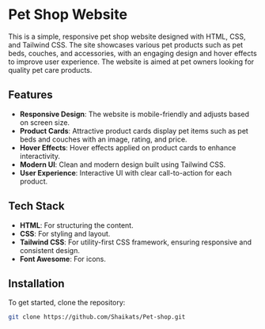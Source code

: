 # Pet Shop Website

This is a simple, responsive pet shop website designed with HTML, CSS, and Tailwind CSS. The site showcases various pet products such as pet beds, couches, and accessories, with an engaging design and hover effects to improve user experience. The website is aimed at pet owners looking for quality pet care products.

## Features

- **Responsive Design**: The website is mobile-friendly and adjusts based on screen size.
- **Product Cards**: Attractive product cards display pet items such as pet beds and couches with an image, rating, and price.
- **Hover Effects**: Hover effects applied on product cards to enhance interactivity.
- **Modern UI**: Clean and modern design built using Tailwind CSS.
- **User Experience**: Interactive UI with clear call-to-action for each product.

## Tech Stack

- **HTML**: For structuring the content.
- **CSS**: For styling and layout.
- **Tailwind CSS**: For utility-first CSS framework, ensuring responsive and consistent design.
- **Font Awesome**: For icons.

## Installation

To get started, clone the repository:

```bash
git clone https://github.com/Shaikats/Pet-shop.git
